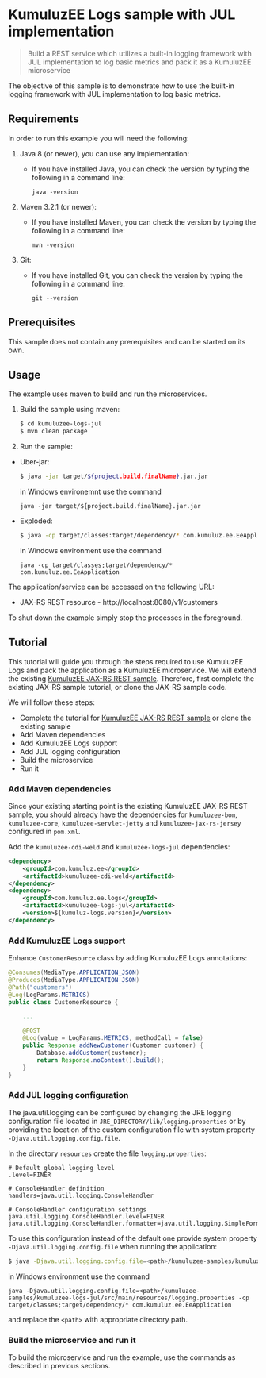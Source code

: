 # KumuluzEE Logs sample with JUL implementation

> Build a REST service which utilizes a built-in logging framework with JUL implementation to log basic metrics and pack it as a KumuluzEE microservice

The objective of this sample is to demonstrate how to use the built-in logging framework with JUL implementation to log basic metrics.

## Requirements

In order to run this example you will need the following:

1. Java 8 (or newer), you can use any implementation:
    * If you have installed Java, you can check the version by typing the following in a command line:
        
        ```
        java -version
        ```

2. Maven 3.2.1 (or newer):
    * If you have installed Maven, you can check the version by typing the following in a command line:
        
        ```
        mvn -version
        ```
3. Git:
    * If you have installed Git, you can check the version by typing the following in a command line:
    
        ```
        git --version
        ```
    

## Prerequisites

This sample does not contain any prerequisites and can be started on its own.

## Usage

The example uses maven to build and run the microservices.

1. Build the sample using maven:

    ```bash
    $ cd kumuluzee-logs-jul
    $ mvn clean package
    ```

2. Run the sample:
* Uber-jar:

    ```bash
    $ java -jar target/${project.build.finalName}.jar.jar
    ```
    
    in Windows environemnt use the command
    ```batch
    java -jar target/${project.build.finalName}.jar.jar
    ```

* Exploded:

    ```bash
    $ java -cp target/classes:target/dependency/* com.kumuluz.ee.EeApplication
    ```
    
    in Windows environment use the command
    ```batch
    java -cp target/classes;target/dependency/* com.kumuluz.ee.EeApplication
    ```
    
    
The application/service can be accessed on the following URL:
* JAX-RS REST resource - http://localhost:8080/v1/customers

To shut down the example simply stop the processes in the foreground.

## Tutorial
This tutorial will guide you through the steps required to use KumuluzEE Logs and pack the application as a KumuluzEE microservice. We will extend the existing [KumuluzEE JAX-RS REST sample](https://github.com/kumuluz/kumuluzee-samples/tree/master/jax-rs).
Therefore, first complete the existing JAX-RS sample tutorial, or clone the JAX-RS sample code.

We will follow these steps:
* Complete the tutorial for [KumuluzEE JAX-RS REST sample](https://github.com/kumuluz/kumuluzee-samples/tree/master/jax-rs) or clone the existing sample
* Add Maven dependencies
* Add KumuluzEE Logs support
* Add JUL logging configuration
* Build the microservice
* Run it

### Add Maven dependencies

Since your existing starting point is the existing KumuluzEE JAX-RS REST sample, you should already have the dependencies for `kumuluzee-bom`, `kumuluzee-core`, `kumuluzee-servlet-jetty` and `kumuluzee-jax-rs-jersey` configured in `pom.xml`.

Add the `kumuluzee-cdi-weld` and `kumuluzee-logs-jul` dependencies:
```xml
<dependency>
    <groupId>com.kumuluz.ee</groupId>
    <artifactId>kumuluzee-cdi-weld</artifactId>
</dependency>
<dependency>
    <groupId>com.kumuluz.ee.logs</groupId>
    <artifactId>kumuluzee-logs-jul</artifactId>
    <version>${kumuluz-logs.version}</version>
</dependency>
```

### Add KumuluzEE Logs support

Enhance `CustomerResource` class by adding KumuluzEE Logs annotations:

```java
@Consumes(MediaType.APPLICATION_JSON)
@Produces(MediaType.APPLICATION_JSON)
@Path("customers")
@Log(LogParams.METRICS)
public class CustomerResource {

    ...

    @POST
    @Log(value = LogParams.METRICS, methodCall = false)
    public Response addNewCustomer(Customer customer) {
        Database.addCustomer(customer);
        return Response.noContent().build();
    }
}
```

### Add JUL logging configuration

The java.util.logging can be configured by changing the JRE logging configuration file located in 
`JRE_DIRECTORY/lib/logging.properties` or by providing the location of the custom configuration file with system 
property `-Djava.util.logging.config.file`.

In the directory `resources` create the file `logging.properties`: 

```
# Default global logging level
.level=FINER

# ConsoleHandler definition
handlers=java.util.logging.ConsoleHandler

# ConsoleHandler configuration settings
java.util.logging.ConsoleHandler.level=FINER
java.util.logging.ConsoleHandler.formatter=java.util.logging.SimpleFormatter
```

To use this configuration instead of the default one provide system property `-Djava.util.logging.config.file` when 
running the application:

```bash
$ java -Djava.util.logging.config.file=<path>/kumuluzee-samples/kumuluzee-logs-jul/src/main/resources/logging.properties -cp target/classes:target/dependency/* com.kumuluz.ee.EeApplication
```

in Windows environment use the command
```batch
java -Djava.util.logging.config.file=<path>/kumuluzee-samples/kumuluzee-logs-jul/src/main/resources/logging.properties -cp target/classes;target/dependency/* com.kumuluz.ee.EeApplication
```

and replace the `<path>` with appropriate directory path.

### Build the microservice and run it

To build the microservice and run the example, use the commands as described in previous sections.
